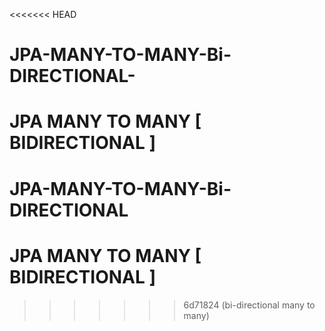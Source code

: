 <<<<<<< HEAD
# JPA-MANY-TO-MANY-Bi-DIRECTIONAL-
JPA MANY TO MANY [ BIDIRECTIONAL ]
=======
# JPA-MANY-TO-MANY-Bi-DIRECTIONAL
JPA MANY TO MANY [ BIDIRECTIONAL ]
=======
>>>>>>> 6d71824 (bi-directional many to many)
